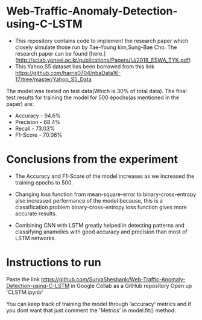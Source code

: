 # Web-Traffic-Anomaly-Detection-using-C-LSTM
  * This repository contains code to implement the research paper which closely simulate those run by Tae-Young kim,Sung-Bae Cho. The research paper can be found [here.]  (http://sclab.yonsei.ac.kr/publications/Papers/IJ/2018_ESWA_TYK.pdf)
  * This Yahoo S5 dataset has been borrowed from this link https://github.com/harris0704/nbaData16-17/tree/master/Yahoo_S5_Data

The model was tested on test data(Which is 30% of total data). The final test results for training the model for 500 epochs(as mentioned in the paper) are:

* Accuracy -  94.6%
* Precision - 68.4%
* Recall -    73.03%
* F1-Score -  70.06%

# Conclusions from the experiment

* The Accuracy and F1-Score of the model increases as we increased the training epochs to 500.

* Changing loss function from mean-square-error to binary-cross-entropy also increased performance of the model because, this is a classification problem binary-cross-entropy loss   function gives more accurate results.

* Combining CNN with LSTM greatly helped in detecting patterns and classifying anamolies with good accuracy and precision than most of LSTM networks.

# Instructions to run

Paste the link https://github.com/SuryaSheshank/Web-Traffic-Anomaly-Detection-using-C-LSTM in Google Collab as a GitHub repository
Open up 'CLSTM.ipynb' 

You can keep track of training the model through 'accuracy' metrics and if you dont want that just comment the 'Metrics' in model.fit() method.

